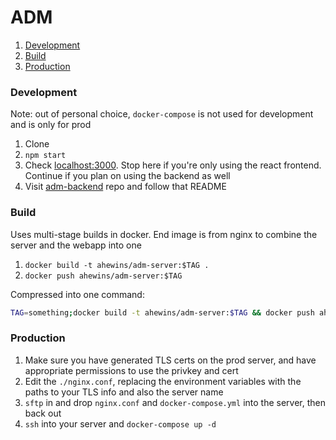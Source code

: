 ADM
===

1. [Development](#development)
2. [Build](#build)
3. [Production](#production)

### Development

Note: out of personal choice, `docker-compose` is not used for development and is only
for prod

1. Clone
2. `npm start`
3. Check [localhost:3000](localhost:3000). Stop here if you're only using the
   react frontend. Continue if you plan on using the backend as well
4. Visit [adm-backend](https://github.com/AnthonyHewins/adm-backend) repo and follow that README

### Build

Uses multi-stage builds in docker. End image is from nginx to combine the server
and the webapp into one

1. `docker build -t ahewins/adm-server:$TAG .`
2. `docker push ahewins/adm-server:$TAG`

Compressed into one command:

``` sh
TAG=something;docker build -t ahewins/adm-server:$TAG && docker push ahewins/adm-server:$TAG
```

### Production

1. Make sure you have generated TLS certs on the prod server, and have
   appropriate permissions to use the privkey and cert
2. Edit the `./nginx.conf`, replacing the environment variables with the paths
   to your TLS info and also the server name
3. `sftp` in and drop `nginx.conf` and `docker-compose.yml` into the server,
   then back out
4. `ssh` into your server and `docker-compose up -d`
